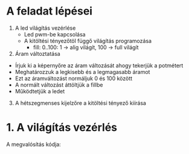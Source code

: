 # A feladat lépései
1. A led világítás vezérlése
    - Led pwm-be kapcsolása
    - A kitöltési tényezőtöl függő világítás programozása
      - fill: 0..100: 1 -> alig világít, 100 -> full világít 
2. Áram változtatása
  - Írjuk ki a képernyőre az áram változását ahogy tekerjük a potmétert
  - Meghatározzuk a legkisebb és a legmagasabb áramot
  - Ezt az áramváltozást normáljuk 0 és 100 között
  - A normált változást áttöltjük a fillbe
  - Működtetjük a ledet 
3. A hétszegmenses kijelzőre a kitöltési tényező kiírása

# 1. A világítás vezérlés
A megvalósítás kódja:
```py


```